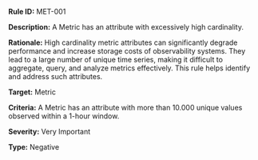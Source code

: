 **Rule ID:** MET-001

**Description:** A Metric has an attribute with excessively high cardinality.

**Rationale:** High cardinality metric attributes can significantly degrade performance and increase storage costs of observability systems. They lead to a large number of unique time series, making it difficult to aggregate, query, and analyze metrics effectively. This rule helps identify and address such attributes.

**Target:** Metric

**Criteria:** A Metric has an attribute with more than 10.000 unique values observed within a 1-hour window.

**Severity:** Very Important

**Type:** Negative  